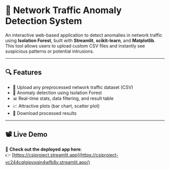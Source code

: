 # 🚨 Network Traffic Anomaly Detection System

An interactive web-based application to detect anomalies in network traffic using **Isolation Forest**, built with **Streamlit**, **scikit-learn**, and **Matplotlib**. This tool allows users to upload custom CSV files and instantly see suspicious patterns or potential intrusions.

---

## 🔍 Features
- 📁 Upload any preprocessed network traffic dataset (CSV)
- 🌲 Anomaly detection using Isolation Forest
- 📊 Real-time stats, data filtering, and result table
- 📈 Attractive plots (bar chart, scatter plot)
- 💾 Download processed results

---

## 📽 Live Demo

🔗 **Check out the deployed app here**:  
👉 [https://csiproject.streamlit.app](https://csiproject-vc244cqlgipvxqjn4wfb8y.streamlit.app/)

